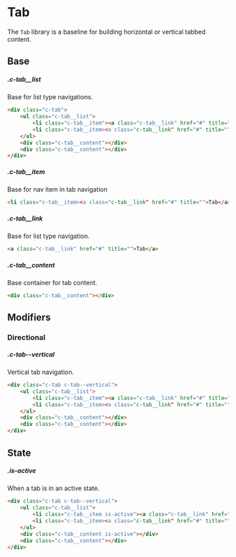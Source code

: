 # Tab

The `Tab` library is a baseline for building horizontal or vertical tabbed content.

## Base

##### .c-tab__list

Base for list type navigations.

```html
<div class="c-tab">
	<ul class="c-tab__list">
    	<li class="c-tab__item"><a class="c-tab__link" href="#" title="">Tab 1</a></li>
    	<li class="c-tab__item><a class="c-tab__link" href="#" title="">Tab 2</a></li>
    </ul>
    <div class="c-tab__content"></div>
    <div class="c-tab__content"></div>
</div>    
```

##### .c-tab__item

Base for nav item in tab navigation

```html
<li class="c-tab__item><a class="c-tab__link" href="#" title="">Tab</a></li>
```

##### .c-tab__link

Base for list type navigation.

```html
<a class="c-tab__link" href="#" title="">Tab</a>    
```

##### .c-tab__content

Base container for tab content.

```html
<div class="c-tab__content"></div>   
```


## Modifiers

### Directional

##### .c-tab--vertical

Vertical tab navigation.

```html
<div class="c-tab c-tab--vertical">
	<ul class="c-tab__list">
    	<li class="c-tab__item"><a class="c-tab__link" href="#" title="">Tab 1</a></li>
    	<li class="c-tab__item><a class="c-tab__link" href="#" title="">Tab 2</a></li>
    </ul>
    <div class="c-tab__content"></div>
    <div class="c-tab__content"></div>
</div> 
```

## State

##### .is-active

When a tab is in an active state.

```html
<div class="c-tab c-tab--vertical">
	<ul class="c-tab__list">
    	<li class="c-tab__item is-active"><a class="c-tab__link" href="#" title="">Tab 1</a></li>
    	<li class="c-tab__item><a class="c-tab__link" href="#" title="">Tab 2</a></li>
    </ul>
    <div class="c-tab__content is-active"></div>
    <div class="c-tab__content"></div>
</div> 
```